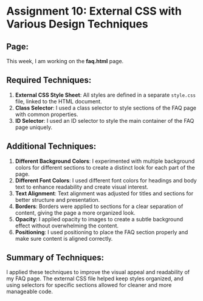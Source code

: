 # Assignment 10: External CSS with Various Design Techniques

## Page:
This week, I am working on the **faq.html** page.

## Required Techniques:
1. **External CSS Style Sheet**: All styles are defined in a separate `style.css` file, linked to the HTML document.
2. **Class Selector**: I used a class selector to style sections of the FAQ page with common properties.
3. **ID Selector**: I used an ID selector to style the main container of the FAQ page uniquely.

## Additional Techniques:
1. **Different Background Colors**: I experimented with multiple background colors for different sections to create a distinct look for each part of the page.
2. **Different Font Colors**: I used different font colors for headings and body text to enhance readability and create visual interest.
3. **Text Alignment**: Text alignment was adjusted for titles and sections for better structure and presentation.
4. **Borders**: Borders were applied to sections for a clear separation of content, giving the page a more organized look.
5. **Opacity**: I applied opacity to images to create a subtle background effect without overwhelming the content.
6. **Positioning**: I used positioning to place the FAQ section properly and make sure content is aligned correctly.

## Summary of Techniques:
I applied these techniques to improve the visual appeal and readability of my FAQ page. The external CSS file helped keep styles organized, and using selectors for specific sections allowed for cleaner and more manageable code.
